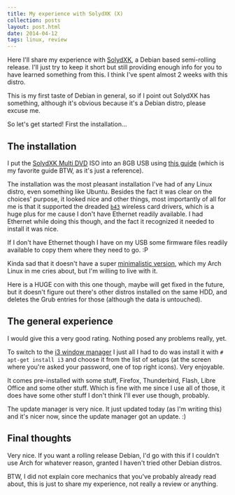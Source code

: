 ```yaml
---
title: My experience with SolydXK (X)
collection: posts
layout: post.html
date: 2014-04-12
tags: linux, review
---
```


Here I'll share my experience with [SolydXK](http://solydxk.com/), a Debian
based semi-rolling release.  I'll just try to keep it short but still providing
enough info for you to have learned something from this.  I think I've spent
almost 2 weeks with this distro.

This is my first taste of Debian in general, so if I point out SolydXK has
something, although it's obvious because it's a Debian distro, please excuse me.

So let's get started! First the installation...

## The installation

I put the [SolydXK Multi DVD][smd] ISO into an 8GB USB using [this guide][cb]
(which is my favorite guide BTW, as it's just a reference).

[smd]: http://solydxk.com/homeedition/solydxk-multi-dvd/
[cb]: http://crunchbang.org/forums/viewtopic.php?id=23267

The installation was the most pleasant installation I've had of any Linux
distro, even something like Ubuntu. Besides the fact it was clear on the
choices' purpose, it looked nice and other things, most importantly of all for
me is that it supported the dreaded [`b43`][b43] wireless card drivers, which is
a huge plus for me cause I don't have Ethernet readily available.  I had
Ethernet while doing this though, and the fact it recognized it needed to
install it was nice.

[b43]: http://wireless.kernel.org/en/users/Drivers/b43

If I don't have Ethernet though I have on my USB some firmware files readily
available to copy them where they need to go. :P

Kinda sad that it doesn't have a super
[minimalistic version](http://forums.solydxk.com/viewtopic.php?f=14&t=3464),
which my Arch Linux in me cries about, but I'm willing to live with it.

Here is a HUGE con with this one though, maybe will get fixed in the future, but
it doesn't figure out there's other distros installed on the same HDD, and
deletes the Grub entries for those (although the data is untouched).

## The general experience

I would give this a very good rating. Nothing posed any problems really, yet.

To switch to the [i3 window manager][i3] I just all I had to do was install it
with `# apt-get install i3` and choose it from the list of setups (at the screen
where you're asked your password, one of top right icons).  Very enjoyable.

[i3]: http://i3wm.org/

It comes pre-installed with some stuff, Firefox, Thunderbird, Flash, Libre
Office and some other stuff.  Which is fine with me since I use all of those, it
does have some other stuff I don't think I'll ever use though, probably.

The update manager is very nice.  It just updated today (as I'm writing this)
and it's nicer now, since the update manager got an update. :)

## Final thoughts

Very nice.  If you want a rolling release Debian, I'd go with this if I couldn't
use Arch for whatever reason, granted I haven't tried other Debian distros.

BTW, I did not explain core mechanics that you've probably already read about,
this is just to share my experience, not really a review or anything.

<!--
Notice from 2015: as I read that I notice I put the review tag on this post. lol
-->
